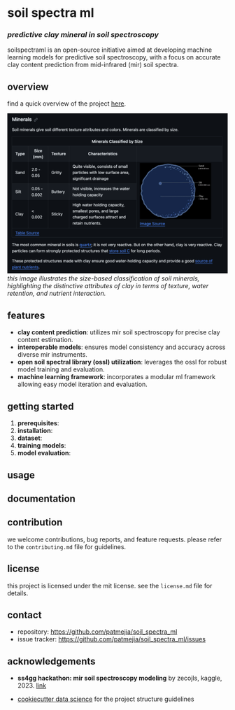 # soil spectra ml
###  *predictive clay mineral in soil spectroscopy*
soilspectraml is an open-source initiative aimed at developing machine learning models for predictive soil spectroscopy, with a focus on accurate clay content prediction from mid-infrared (mir) soil spectra.

## overview
find a quick overview of the project [here](https://github.com/patmejia/soil_data_research#soil-research).

![Clay and Other Soil Minerals Size-Based Classification](ss4gg_hackaton/docs/img/clay_vs_other_soil_minerals.png)
*this image illustrates the size-based classification of soil minerals, highlighting the distinctive attributes of clay in terms of texture, water retention, and nutrient interaction.*



## features

- **clay content prediction**: utilizes mir soil spectroscopy for precise clay content estimation.
- **interoperable models**: ensures model consistency and accuracy across diverse mir instruments.
- **open soil spectral library (ossl) utilization**: leverages the ossl for robust model training and evaluation.
- **machine learning framework**: incorporates a modular ml framework allowing easy model iteration and evaluation.

## getting started

1. **prerequisites**:
2. **installation**:
3. **dataset**:
4. **training models**:
5. **model evaluation**:

## usage

## documentation

## contribution

we welcome contributions, bug reports, and feature requests. please refer to the `contributing.md` file for guidelines.

## license

this project is licensed under the mit license. see the `license.md` file for details.

## contact

- repository: https://github.com/patmejia/soil_spectra_ml
- issue tracker: https://github.com/patmejia/soil_spectra_ml/issues

## acknowledgements

- **ss4gg hackathon: mir soil spectroscopy modeling** by zecojls, kaggle, 2023. [link](https://kaggle.com/competitions/ss4gg-hackathon-mir-soil-spectroscopy)

- [cookiecutter data science](https://drivendata.github.io/cookiecutter-data-science/#:~:text=%23%20%E3%80%903%E2%80%A0home%20,is%20about%20correctness%20and%20reproducibility) for the project structure guidelines